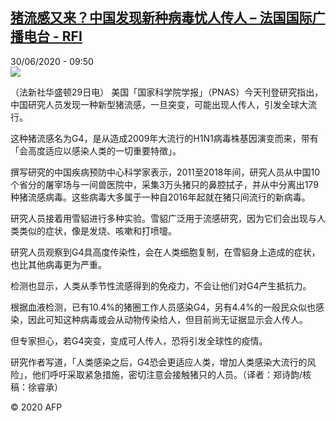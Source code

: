 <!--1593507312000-->
[猪流感又来？中国发现新种病毒忧人传人 – 法国国际广播电台 - RFI](http://www.rfi.fr//cn/contenu/20200630-%E7%8C%AA%E6%B5%81%E6%84%9F%E5%8F%88%E6%9D%A5%E4%B8%AD%E5%9B%BD%E5%8F%91%E7%8E%B0%E6%96%B0%E7%A7%8D%E7%97%85%E6%AF%92%E5%BF%A7%E4%BA%BA%E4%BC%A0%E4%BA%BA)
------

<div>30/06/2020 - 09:50</div><img src="https://s.rfi.fr/media/display/f6527c84-baaa-11ea-a546-005056bf87d6/w:310/p:16x9/health0001b.200630155002.jpg"><div class="t-content__body u-clearfix"><div class="m-interstitial"></div><p>（法新社华盛顿29日电）    美国「国家科学院学报」（PNAS）今天刊登研究指出，中国研究人员发现一种新型猪流感，一旦突变，可能出现人传人，引发全球大流行。</p><p>    这种猪流感名为G4，是从造成2009年大流行的H1N1病毒株基因演变而来，带有「会高度适应以感染人类的一切重要特徵」。</p><p>    撰写研究的中国疾病预防中心科学家表示，2011至2018年间，研究人员从中国10个省分的屠宰场与一间兽医院中，采集3万头猪只的鼻腔拭子，并从中分离出179种猪流感病毒。这些病毒大多属于一种自2016年起就在猪只间流行的新病毒。</p><p>    研究人员接着用雪貂进行多种实验。雪貂广泛用于流感研究，因为它们会出现与人类类似的症状，像是发烧、咳嗽和打喷嚏。</p><p>    研究人员观察到G4具高度传染性，会在人类细胞复制，在雪貂身上造成的症状，也比其他病毒更为严重。</p><p>    检测也显示，人类从季节性流感得到的免疫力，不会让他们对G4产生抵抗力。</p><p>    根据血液检测，已有10.4%的猪圈工作人员感染G4，另有4.4%的一般民众似也感染，因此可知这种病毒或会从动物传染给人，但目前尚无证据显示会人传人。</p><p>    但专家担心，若G4突变，变成可人传人，恐将引发全球性的疫情。</p><p>    研究作者写道，「人类感染之后，G4恐会更适应人类，增加人类感染大流行的风险」，他们呼吁采取紧急措施，密切注意会接触猪只的人员。（译者：郑诗韵/核稿：徐睿承）</p><p class="t-copyright">© 2020 AFP</p>        </div>
